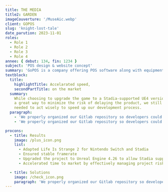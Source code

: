 ```yaml
---
title: THE MEDIA
title2: GARDEN
imageCouverture: '/MuseAic.webp'
client: GOPOS
slug: 'knight-lost-tale'
date_parution: 2023-11-01
roles:
  - Role 1
  - Role 2
  - Role 3
  - Role 4
annee: { debut: 134, fin: 1234 }
subject: 'POS design & website concept'
summary: 'GoPOS is a company offering POS software along with equipment for gastronomy, service outlets and amusement parks. My role was to design brand identity, logo , visuals and all UI/UX for landingpage and POS. '
textblock:
  title:
    highlightTitle: Accelarated speed,
    secondPartTitle: on the market
  summary:
    While choosing to upgrade the game to a Stadia-supported UE4 version was
    a great way to minimize the risk of delaying the product, we still
    needed to act wisely to speed up our development process.
  paragraph:
    - 'We properly organized our Gitlab repository so developers could commit code to a test branch first and push it to the main branch only after it successfully passes the review. We also created a wiki to share information with our team and make new people quickly jump into the project. We worked efficiently during development as well. For example, Dontnod implemented a custom engine to achieve cinema-quality 3D animation. Given that the conventional way of porting this functionality to a new platform would not allow us to achieve the desired acceleration in delivery, we optimized our pipeline to decrease the amount of work needed to move the animation to the new platforms.'
    - 'We properly organized our Gitlab repository so developers could commit code to a test branch first and push it to the main branch only after it successfully passes the review. We also created a wiki to share information with our team and make new people quickly jump into the project. We worked efficiently during development as well. For example, Dontnod implemented a custom engine to achieve cinema-quality 3D animation. Given that the conventional way of porting this functionality to a new platform would not allow us to achieve the desired acceleration in delivery, we optimized our pipeline to decrease the amount of work needed to move the animation to the new platforms.'

procons:
  - title: Results
    image: /plus_icon.png
    list:
      - Adapted Life Is Strange 2 for Nintendo Switch and Stadia
      - Ensured stable framerate
      - Upgraded the project to Unreal Engine 4.26 to allow Stadia support
      - Accelerated time to market by effectively managing project risks and organizing a proper work process

  - title: Solutions
    image: /check_icon.png
    paragraph: 'We properly organized our Gitlab repository so developers could commit code to a test branch first and push it to the main branch only after it successfully passes the review. We also created a wiki to share information with our team and make new people quickly jump into the project. We worked efficiently during development as well. For example, Dontnod implemented a custom engine to achieve cinema-quality 3D animation. Given that the conventional way of porting this functionality to a new platform would not allow us to achieve the desired acceleration in delivery, we optimized our pipeline to decrease the amount of work needed to move the animation to the new platforms.'
---
```

